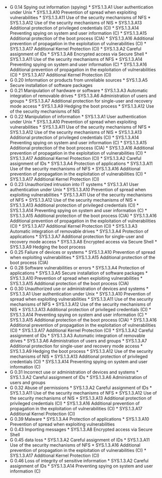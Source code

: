 * G 0.14 Spying out information (spying)
         * SYS.1.3.A1 User authentication under Unix
         * SYS.1.3.A10 Prevention of spread when exploiting vulnerabilities
         * SYS.1.3.A11 Use of the security mechanisms of NFS
         * SYS.1.3.A12 Use of the security mechanisms of NIS
         * SYS.1.3.A13 Additional protection of privileged credentials (CI)
         * SYS.1.3.A14 Preventing spying on system and user information (C)
         * SYS.1.3.A15 Additional protection of the boot process (CIA)
         * SYS.1.3.A16 Additional prevention of propagation in the exploitation of vulnerabilities (CI)
         * SYS.1.3.A17 Additional Kernel Protection (CI)
         * SYS.1.3.A2 Careful assignment of IDs
         * SYS.1.3.A8 Encrypted access via Secure Shell
         * SYS.1.3.A11 Use of the security mechanisms of NFS
         * SYS.1.3.A14 Preventing spying on system and user information (C)
         * SYS.1.3.A16 Additional prevention of propagation in the exploitation of vulnerabilities (CI)
         * SYS.1.3.A17 Additional Kernel Protection (CI)
* G 0.20 Information or products from unreliable sources
         * SYS.1.3.A5 Secure installation of software packages
* G 0.21 Manipulation of hardware or software
         * SYS.1.3.A3 Automatic integration of removable drives
         * SYS.1.3.A6 Administration of users and groups
         * SYS.1.3.A7 Additional protection for single-user and recovery mode access
         * SYS.1.3.A9 Hedging the boot process
         * SYS.1.3.A12 Use of the security mechanisms of NIS
* G 0.22 Manipulation of information
         * SYS.1.3.A1 User authentication under Unix
         * SYS.1.3.A10 Prevention of spread when exploiting vulnerabilities
         * SYS.1.3.A11 Use of the security mechanisms of NFS
         * SYS.1.3.A12 Use of the security mechanisms of NIS
         * SYS.1.3.A13 Additional protection of privileged credentials (CI)
         * SYS.1.3.A14 Preventing spying on system and user information (C)
         * SYS.1.3.A15 Additional protection of the boot process (CIA)
         * SYS.1.3.A16 Additional prevention of propagation in the exploitation of vulnerabilities (CI)
         * SYS.1.3.A17 Additional Kernel Protection (CI)
         * SYS.1.3.A2 Careful assignment of IDs
         * SYS.1.3.A4 Protection of applications
         * SYS.1.3.A11 Use of the security mechanisms of NFS
         * SYS.1.3.A16 Additional prevention of propagation in the exploitation of vulnerabilities (CI)
         * SYS.1.3.A17 Additional Kernel Protection (CI)
* G 0.23 Unauthorized intrusion into IT systems
         * SYS.1.3.A1 User authentication under Unix
         * SYS.1.3.A10 Prevention of spread when exploiting vulnerabilities
         * SYS.1.3.A11 Use of the security mechanisms of NFS
         * SYS.1.3.A12 Use of the security mechanisms of NIS
         * SYS.1.3.A13 Additional protection of privileged credentials (CI)
         * SYS.1.3.A14 Preventing spying on system and user information (C)
         * SYS.1.3.A15 Additional protection of the boot process (CIA)
         * SYS.1.3.A16 Additional prevention of propagation in the exploitation of vulnerabilities (CI)
         * SYS.1.3.A17 Additional Kernel Protection (CI)
         * SYS.1.3.A3 Automatic integration of removable drives
         * SYS.1.3.A4 Protection of applications
         * SYS.1.3.A7 Additional protection for single-user and recovery mode access
         * SYS.1.3.A8 Encrypted access via Secure Shell
         * SYS.1.3.A9 Hedging the boot process
* G 0.25 Failure of devices or systems
         * SYS.1.3.A10 Prevention of spread when exploiting vulnerabilities
         * SYS.1.3.A15 Additional protection of the boot process (CIA)
* G 0.28 Software vulnerabilities or errors
         * SYS.1.3.A4 Protection of applications
         * SYS.1.3.A5 Secure installation of software packages
         * SYS.1.3.A10 Prevention of spread when exploiting vulnerabilities
         * SYS.1.3.A15 Additional protection of the boot process (CIA)
* G 0.30 Unauthorized use or administration of devices and systems
         * SYS.1.3.A1 User authentication under Unix
         * SYS.1.3.A10 Prevention of spread when exploiting vulnerabilities
         * SYS.1.3.A11 Use of the security mechanisms of NFS
         * SYS.1.3.A12 Use of the security mechanisms of NIS
         * SYS.1.3.A13 Additional protection of privileged credentials (CI)
         * SYS.1.3.A14 Preventing spying on system and user information (C)
         * SYS.1.3.A15 Additional protection of the boot process (CIA)
         * SYS.1.3.A16 Additional prevention of propagation in the exploitation of vulnerabilities (CI)
         * SYS.1.3.A17 Additional Kernel Protection (CI)
         * SYS.1.3.A2 Careful assignment of IDs
         * SYS.1.3.A3 Automatic integration of removable drives
         * SYS.1.3.A6 Administration of users and groups
         * SYS.1.3.A7 Additional protection for single-user and recovery mode access
         * SYS.1.3.A9 Hedging the boot process
         * SYS.1.3.A12 Use of the security mechanisms of NIS
         * SYS.1.3.A13 Additional protection of privileged credentials (CI)
         * SYS.1.3.A14 Preventing spying on system and user information (C)
* G 0.31 Incorrect use or administration of devices and systems
         * SYS.1.3.A2 Careful assignment of IDs
         * SYS.1.3.A6 Administration of users and groups
* G 0.32 Abuse of permissions
         * SYS.1.3.A2 Careful assignment of IDs
         * SYS.1.3.A11 Use of the security mechanisms of NFS
         * SYS.1.3.A12 Use of the security mechanisms of NIS
         * SYS.1.3.A13 Additional protection of privileged credentials (CI)
         * SYS.1.3.A16 Additional prevention of propagation in the exploitation of vulnerabilities (CI)
         * SYS.1.3.A17 Additional Kernel Protection (CI)
* G 0.39 Malware
         * SYS.1.3.A4 Protection of applications
         * SYS.1.3.A10 Prevention of spread when exploiting vulnerabilities
* G 0.43 Importing messages
         * SYS.1.3.A8 Encrypted access via Secure Shell
* G 0.45 data loss
         * SYS.1.3.A2 Careful assignment of IDs
         * SYS.1.3.A11 Use of the security mechanisms of NFS
         * SYS.1.3.A16 Additional prevention of propagation in the exploitation of vulnerabilities (CI)
         * SYS.1.3.A17 Additional Kernel Protection (CI)
* G 0.46 Loss of integrity of sensitive information
         * SYS.1.3.A2 Careful assignment of IDs
         * SYS.1.3.A14 Preventing spying on system and user information (C)
